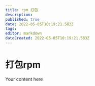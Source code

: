 ```yaml
---
title: rpm 打包
description: 
published: true
date: 2022-05-05T10:19:21.583Z
tags: 
editor: markdown
dateCreated: 2022-05-05T10:19:21.583Z
---
```


# 打包rpm
Your content here